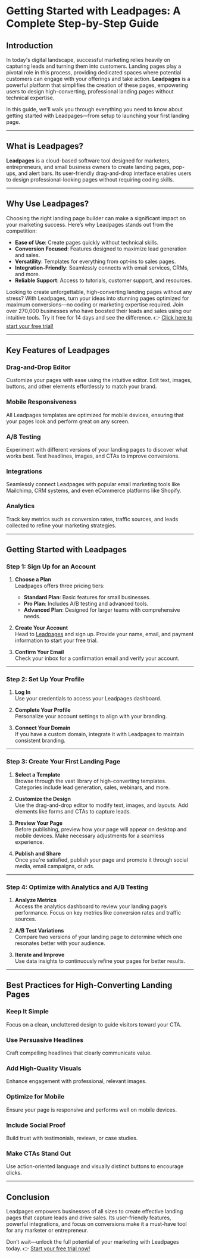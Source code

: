 # Getting Started with Leadpages: A Complete Step-by-Step Guide

## Introduction

In today's digital landscape, successful marketing relies heavily on capturing leads and turning them into customers. Landing pages play a pivotal role in this process, providing dedicated spaces where potential customers can engage with your offerings and take action. **Leadpages** is a powerful platform that simplifies the creation of these pages, empowering users to design high-converting, professional landing pages without technical expertise.

In this guide, we'll walk you through everything you need to know about getting started with Leadpages—from setup to launching your first landing page.

---

## What is Leadpages?

**Leadpages** is a cloud-based software tool designed for marketers, entrepreneurs, and small business owners to create landing pages, pop-ups, and alert bars. Its user-friendly drag-and-drop interface enables users to design professional-looking pages without requiring coding skills.

---

## Why Use Leadpages?

Choosing the right landing page builder can make a significant impact on your marketing success. Here’s why Leadpages stands out from the competition:

- **Ease of Use**: Create pages quickly without technical skills.
- **Conversion Focused**: Features designed to maximize lead generation and sales.
- **Versatility**: Templates for everything from opt-ins to sales pages.
- **Integration-Friendly**: Seamlessly connects with email services, CRMs, and more.
- **Reliable Support**: Access to tutorials, customer support, and resources.

Looking to create unforgettable, high-converting landing pages without any stress? With Leadpages, turn your ideas into stunning pages optimized for maximum conversions—no coding or marketing expertise required. Join over 270,000 businesses who have boosted their leads and sales using our intuitive tools. Try it free for 14 days and see the difference. 👉 [Click here to start your free trial!](https://bit.ly/LEadPages)

---

## Key Features of Leadpages

### Drag-and-Drop Editor
Customize your pages with ease using the intuitive editor. Edit text, images, buttons, and other elements effortlessly to match your brand.

### Mobile Responsiveness
All Leadpages templates are optimized for mobile devices, ensuring that your pages look and perform great on any screen.

### A/B Testing
Experiment with different versions of your landing pages to discover what works best. Test headlines, images, and CTAs to improve conversions.

### Integrations
Seamlessly connect Leadpages with popular email marketing tools like Mailchimp, CRM systems, and even eCommerce platforms like Shopify.

### Analytics
Track key metrics such as conversion rates, traffic sources, and leads collected to refine your marketing strategies.

---

## Getting Started with Leadpages

### Step 1: Sign Up for an Account

1. **Choose a Plan**  
   Leadpages offers three pricing tiers:
   - **Standard Plan**: Basic features for small businesses.
   - **Pro Plan**: Includes A/B testing and advanced tools.
   - **Advanced Plan**: Designed for larger teams with comprehensive needs.

2. **Create Your Account**  
   Head to [Leadpages](https://bit.ly/LEadPages) and sign up. Provide your name, email, and payment information to start your free trial.

3. **Confirm Your Email**  
   Check your inbox for a confirmation email and verify your account.

---

### Step 2: Set Up Your Profile

1. **Log In**  
   Use your credentials to access your Leadpages dashboard.

2. **Complete Your Profile**  
   Personalize your account settings to align with your branding.

3. **Connect Your Domain**  
   If you have a custom domain, integrate it with Leadpages to maintain consistent branding.

---

### Step 3: Create Your First Landing Page

1. **Select a Template**  
   Browse through the vast library of high-converting templates. Categories include lead generation, sales, webinars, and more.

2. **Customize the Design**  
   Use the drag-and-drop editor to modify text, images, and layouts. Add elements like forms and CTAs to capture leads.

3. **Preview Your Page**  
   Before publishing, preview how your page will appear on desktop and mobile devices. Make necessary adjustments for a seamless experience.

4. **Publish and Share**  
   Once you're satisfied, publish your page and promote it through social media, email campaigns, or ads.

---

### Step 4: Optimize with Analytics and A/B Testing

1. **Analyze Metrics**  
   Access the analytics dashboard to review your landing page’s performance. Focus on key metrics like conversion rates and traffic sources.

2. **A/B Test Variations**  
   Compare two versions of your landing page to determine which one resonates better with your audience.

3. **Iterate and Improve**  
   Use data insights to continuously refine your pages for better results.

---

## Best Practices for High-Converting Landing Pages

### Keep It Simple
Focus on a clean, uncluttered design to guide visitors toward your CTA.

### Use Persuasive Headlines
Craft compelling headlines that clearly communicate value.

### Add High-Quality Visuals
Enhance engagement with professional, relevant images.

### Optimize for Mobile
Ensure your page is responsive and performs well on mobile devices.

### Include Social Proof
Build trust with testimonials, reviews, or case studies.

### Make CTAs Stand Out
Use action-oriented language and visually distinct buttons to encourage clicks.

---

## Conclusion

Leadpages empowers businesses of all sizes to create effective landing pages that capture leads and drive sales. Its user-friendly features, powerful integrations, and focus on conversions make it a must-have tool for any marketer or entrepreneur.

Don’t wait—unlock the full potential of your marketing with Leadpages today. 👉 [Start your free trial now!](https://bit.ly/LEadPages)
